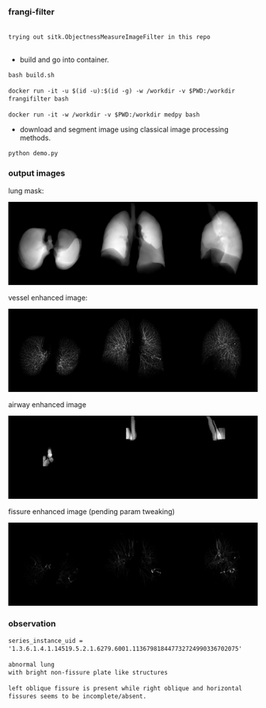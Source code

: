 ### frangi-filter

```

trying out sitk.ObjectnessMeasureImageFilter in this repo


```


+ build and go into container.

```
bash build.sh

docker run -it -u $(id -u):$(id -g) -w /workdir -v $PWD:/workdir frangifilter bash

docker run -it -w /workdir -v $PWD:/workdir medpy bash
```


+ download and segment image using classical image processing methods.

```
python demo.py
```



### output images

lung mask:

![alt text](static/mip_lung.png)

vessel enhanced image:

![alt text](static/mip_vessel.png)

airway enhanced image

![alt text](static/mip_airway.png)

fissure enhanced image  (pending param tweaking)

![alt text](static/mip_fissure.png)

### observation

```
series_instance_uid = '1.3.6.1.4.1.14519.5.2.1.6279.6001.113679818447732724990336702075'

abnormal lung
with bright non-fissure plate like structures

left oblique fissure is present while right oblique and horizontal fissures seems to be incomplete/absent.

```
